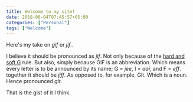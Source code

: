 ```yaml
---
title: Welcome to my site!
date: 2018-08-04T07:45:57+05:00
categories: ["Personal"]
tags: ["Welcome"]
---
```

Here's my take on *gif* or *jif*..

I believe it should be pronounced as *jif*. Not only because of the [hard and soft G](https://en.wikipedia.org/wiki/Hard_and_soft_G) rule. But also, simply because GIF is an abbreviation. Which means every letter is to be announced by its name; G = *jee*, I = *aai*, and F = *eff*. together it should be *jiff*. As opposed to, for example, Git. Which is a noun. Hence pronounced *git*.

That is the gist of it I think.
